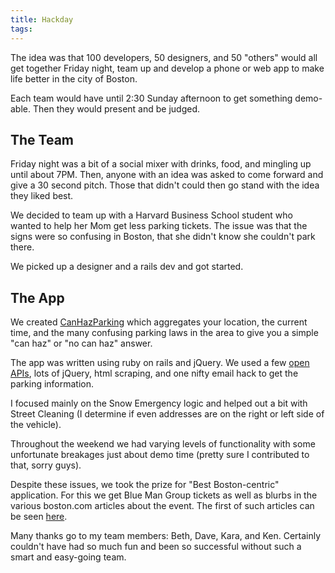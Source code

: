 ```yaml
---
title: Hackday
tags:
---
```


The idea was that 100 developers, 50 designers, and 50 "others" would 
all get together Friday night, team up and develop a phone or web app to 
make life better in the city of Boston.

Each team would have until 2:30 Sunday afternoon to get something 
demo-able. Then they would present and be judged.

## The Team

Friday night was a bit of a social mixer with drinks, food, and mingling 
up until about 7PM. Then, anyone with an idea was asked to come forward 
and give a 30 second pitch. Those that didn't could then go stand with 
the idea they liked best.

We decided to team up with a Harvard Business School student who wanted 
to help her Mom get less parking tickets. The issue was that the signs 
were so confusing in Boston, that she didn't know she couldn't park 
there.

We picked up a designer and a rails dev and got started.

## The App

We created [CanHazParking][canhaz] which aggregates your location, the 
current time, and the many confusing parking laws in the area to give 
you a simple "can haz" or "no can haz" answer.

The app was written using ruby on rails and jQuery. We used a few [open 
APIs][civic], lots of jQuery, html scraping, and one nifty email hack to 
get the parking information.

I focused mainly on the Snow Emergency logic and helped out a bit with 
Street Cleaning (I determine if even addresses are on the right or left 
side of the vehicle).

Throughout the weekend we had varying levels of functionality with some 
unfortunate breakages just about demo time (pretty sure I contributed 
to that, sorry guys).

Despite these issues, we took the prize for "Best Boston-centric" 
application. For this we get Blue Man Group tickets as well as blurbs in 
the various boston.com articles about the event. The first of such 
articles can be seen [here][article].

Many thanks go to my team members: Beth, Dave, Kara, and Ken. Certainly 
couldn't have had so much fun and been so successful without such a 
smart and easy-going team.

[canhaz]:  http://canhazparking.com "Can Haz Parking?"
[civic]:   http://civicapi.com "The Civic API"
[article]: http://www.boston.com/business/technology/innoeco/2011/02/winners_of_the_first-ever_bost.html
